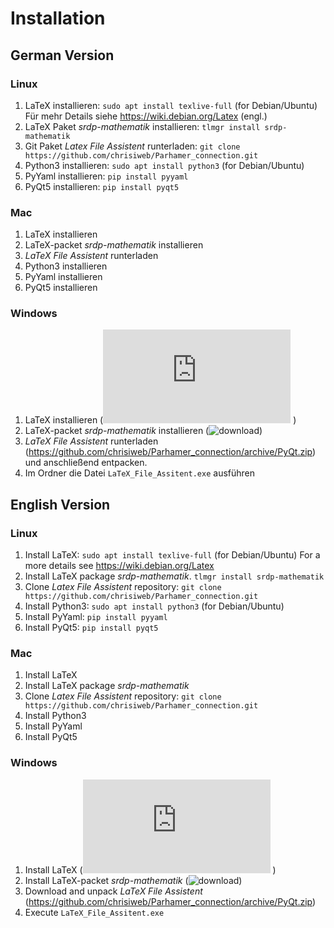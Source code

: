 # Installation
## German Version
### Linux
1. LaTeX installieren: `sudo apt install texlive-full` (for Debian/Ubuntu)
Für mehr Details siehe  <https://wiki.debian.org/Latex> (engl.)
2. LaTeX Paket *srdp-mathematik* installieren: `tlmgr install srdp-mathematik`
3. Git Paket *Latex File Assistent* runterladen: `git clone https://github.com/chrisiweb/Parhamer_connection.git`
4. Python3 installieren: `sudo apt install python3` (for Debian/Ubuntu)
5. PyYaml installieren: `pip install pyyaml`
6. PyQt5 installieren: `pip install pyqt5`

### Mac
1. LaTeX installieren
2. LaTeX-packet *srdp-mathematik* installieren
3. *LaTeX File Assistent* runterladen
4. Python3 installieren
5. PyYaml installieren
6. PyQt5 installieren

### Windows
1. LaTeX installieren (![howto](http://www.dante.de/tex/tl-install-windows.html) )
2. LaTeX-packet *srdp-mathematik* installieren (![download](https://ctan.org/pkg/srdp-mathematik))
3. *LaTeX File Assistent* runterladen (<https://github.com/chrisiweb/Parhamer_connection/archive/PyQt.zip>) und anschließend entpacken.
4. Im Ordner die Datei `LaTeX_File_Assitent.exe` ausführen

## English Version
### Linux
1. Install LaTeX: `sudo apt install texlive-full` (for Debian/Ubuntu)
For a more details see <https://wiki.debian.org/Latex>
2. Install LaTeX package *srdp-mathematik*. `tlmgr install srdp-mathematik`
3. Clone *Latex File Assistent* repository: `git clone https://github.com/chrisiweb/Parhamer_connection.git`
4. Install Python3: `sudo apt install python3` (for Debian/Ubuntu)
5. Install PyYaml: `pip install pyyaml`
6. Install PyQt5: `pip install pyqt5`

### Mac
1. Install LaTeX
2. Install LaTeX package *srdp-mathematik*
3. Clone *Latex File Assistent* repository: `git clone https://github.com/chrisiweb/Parhamer_connection.git`
4. Install Python3
5. Install PyYaml
6. Install PyQt5

### Windows
1. Install LaTeX (![howto](http://www.dante.de/tex/tl-install-windows.html) )
2. Install LaTeX-packet *srdp-mathematik* (![download](https://ctan.org/pkg/srdp-mathematik))
3. Download and unpack *LaTeX File Assistent* (<https://github.com/chrisiweb/Parhamer_connection/archive/PyQt.zip>)
4. Execute `LaTeX_File_Assitent.exe`
